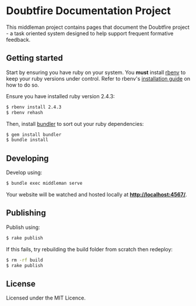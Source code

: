 # Doubtfire Documentation Project

This middleman project contains pages that document the Doubtfire project - a task oriented system designed to help support frequent formative feedback.

## Getting started

Start by ensuring you have ruby on your system. You **must** install [rbenv](https://github.com/rbenv/rbenv) to keep your ruby versions under control. Refer to rbenv's [installation guide](https://github.com/rbenv/rbenv#installation) on how to do so.

Ensure you have installed ruby version 2.4.3:

```bash
$ rbenv install 2.4.3
$ rbenv rehash
```

Then, install [bundler](http://bundler.io) to sort out your ruby dependencies:

```bash
$ gem install bundler
$ bundle install
```

## Developing

Develop using:

```bash
$ bundle exec middleman serve
```

Your website will be watched and hosted locally at **[http://localhost:4567/](http://localhost:4567/)**.

## Publishing

Publish using:

```bash
$ rake publish
```

If this fails, try rebuilding the build folder from scratch then redeploy:

```bash
$ rm -rf build
$ rake publish
```

## License

Licensed under the MIT Licence.
